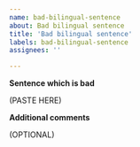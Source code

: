 ```yaml
---
name: bad-bilingual-sentence
about: Bad bilingual sentence
title: 'Bad bilingual sentence'
labels: bad-bilingual-sentence
assignees: ''

---
```


**Sentence which is bad**

(PASTE HERE)

**Additional comments**

(OPTIONAL)

